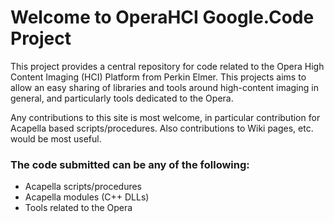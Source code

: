 # Welcome to OperaHCI Google.Code Project #

This project provides a central repository for code related to the Opera High Content Imaging (HCI) Platform from Perkin Elmer. This projects aims to allow an easy sharing of libraries and tools around high-content imaging in general, and particularly tools dedicated to the Opera.

Any contributions to this site is most welcome, in particular contribution for Acapella based scripts/procedures. Also contributions to Wiki pages, etc. would be most useful.

### The code submitted can be any of the following: ###
  * Acapella scripts/procedures
  * Acapella modules (C++ DLLs)
  * Tools related to the Opera